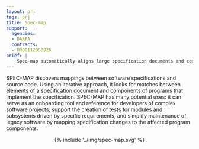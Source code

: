 ```yaml
---
layout: prj
tags: prj
title: Spec-map
support:
  agencies:
  - DARPA
  contracts:
  - HR001120S0026
brief: |
    Spec-map automatically aligns large specification documents and code bases.
---
```


SPEC-MAP discovers mappings between software specifications and source
code. Using an iterative approach, it looks for matches
between elements of a specification document and components of
programs that implement the specification. SPEC-MAP has many
potential uses: it can serve as an onboarding tool and reference for
developers of complex software projects, support the creation of
tests for modules and subsystems driven by specific requirements, and
simplify maintenance of legacy software by mapping specification changes to the 
affected program components.

<center class="w3-text-light-grey gt-smaller-on-small">
  {% include '../img/spec-map.svg' %}
</center>
